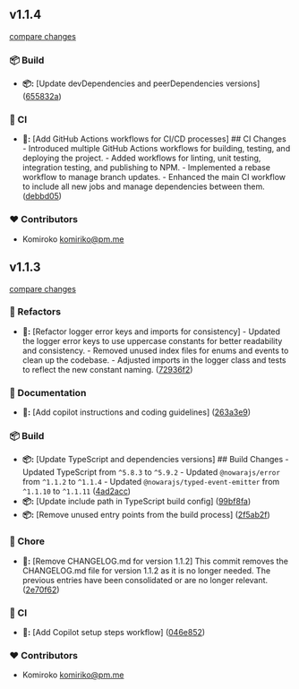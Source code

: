 
## v1.1.4

[compare changes](https://github.com/NowaraJS/logger/compare/v1.1.3...v1.1.4)

### 📦 Build

- **📦:** [Update devDependencies and peerDependencies versions] ([655832a](https://github.com/NowaraJS/logger/commit/655832a))

### 🤖 CI

- **🤖:** [Add GitHub Actions workflows for CI/CD processes] ## CI Changes - Introduced multiple GitHub Actions workflows for building, testing, and deploying the project. - Added workflows for linting, unit testing, integration testing, and publishing to NPM. - Implemented a rebase workflow to manage branch updates. - Enhanced the main CI workflow to include all new jobs and manage dependencies between them. ([debbd05](https://github.com/NowaraJS/logger/commit/debbd05))

### ❤️ Contributors

- Komiroko <komiriko@pm.me>

## v1.1.3

[compare changes](https://github.com/NowaraJS/logger/compare/v1.1.2...v1.1.3)

### 🧹 Refactors

- **🧹:** [Refactor logger error keys and imports for consistency] - Updated the logger error keys to use uppercase constants for better readability and consistency. - Removed unused index files for enums and events to clean up the codebase. - Adjusted imports in the logger class and tests to reflect the new constant naming. ([72936f2](https://github.com/NowaraJS/logger/commit/72936f2))

### 📖 Documentation

- **📖:** [Add copilot instructions and coding guidelines] ([263a3e9](https://github.com/NowaraJS/logger/commit/263a3e9))

### 📦 Build

- **📦:** [Update TypeScript and dependencies versions] ## Build Changes - Updated TypeScript from `^5.8.3` to `^5.9.2` - Updated `@nowarajs/error` from `^1.1.2` to `^1.1.4` - Updated `@nowarajs/typed-event-emitter` from `^1.1.10` to `^1.1.11` ([4ad2acc](https://github.com/NowaraJS/logger/commit/4ad2acc))
- **📦:** [Update include path in TypeScript build config] ([99bf8fa](https://github.com/NowaraJS/logger/commit/99bf8fa))
- **📦:** [Remove unused entry points from the build process] ([2f5ab2f](https://github.com/NowaraJS/logger/commit/2f5ab2f))

### 🦉 Chore

- **🦉:** [Remove CHANGELOG.md for version 1.1.2] This commit removes the CHANGELOG.md file for version 1.1.2 as it is no longer needed. The previous entries have been consolidated or are no longer relevant. ([2e70f62](https://github.com/NowaraJS/logger/commit/2e70f62))

### 🤖 CI

- **🤖:** [Add Copilot setup steps workflow] ([046e852](https://github.com/NowaraJS/logger/commit/046e852))

### ❤️ Contributors

- Komiroko <komiriko@pm.me>

